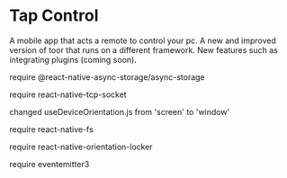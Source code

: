 # Tap Control

A mobile app that acts a remote to control your pc.
A new and improved version of toor that runs on a different framework.
New features such as integrating plugins (coming soon).



require @react-native-async-storage/async-storage

require react-native-tcp-socket

changed useDeviceOrientation.js from 'screen' to 'window'

require react-native-fs

require react-native-orientation-locker

require eventemitter3